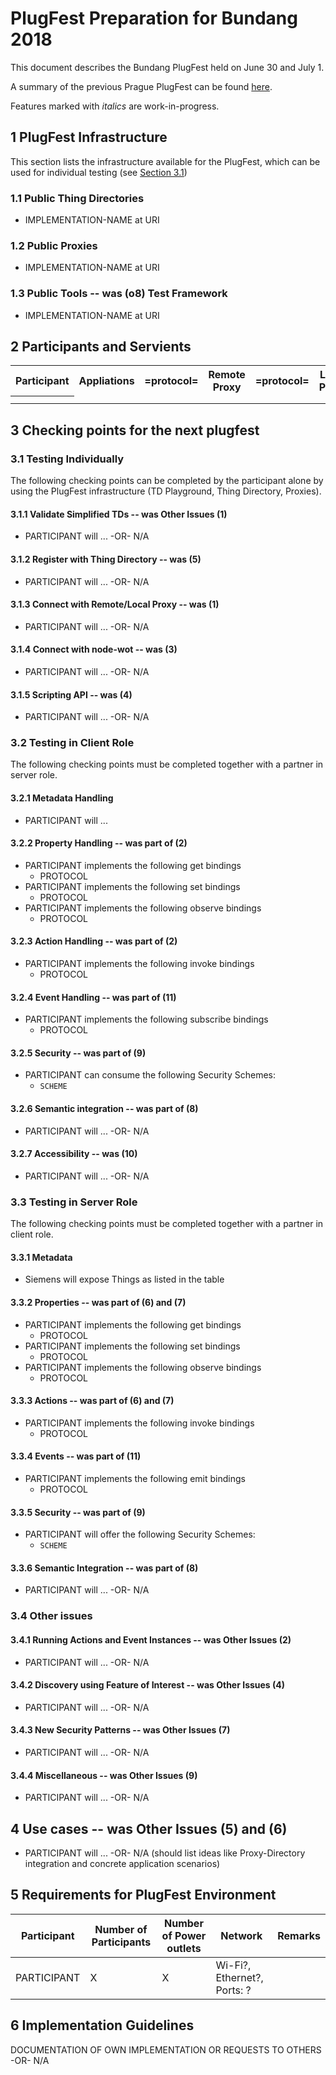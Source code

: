# PlugFest Preparation for Bundang 2018

This document describes the Bundang PlugFest held on June 30 and July 1.

A summary of the previous Prague PlugFest can be found [here](https://github.com/w3c/wot/blob/master/plugfest/2018-prague/result.md).

Features marked with <i>italics</i> are work-in-progress.

## 1 PlugFest Infrastructure
This section lists the infrastructure available for the PlugFest, which can be used for individual testing (see [Section 3.1](#31-testing-individually))

### 1.1 Public Thing Directories

* IMPLEMENTATION-NAME at URI

### 1.2 Public Proxies

* IMPLEMENTATION-NAME at URI

### 1.3 Public Tools -- was (o8) Test Framework

* IMPLEMENTATION-NAME at URI

## 2 Participants and Servients

<table>
  <tr>
    <th>Participant</th>
    <th>Appliations</th>
    <th>=protocol=</th>
    <th>Remote Proxy</th>
    <th>=protocol=</th>
    <th>Local Proxy</th>
    <th>=protocol=</th>
    <th>Things</th>
  </tr>
  <!-- adapt rowspan as needed to have each application and each Thing in their own cells -->
  <tr>
    <th rowspan="2"></th>
    <td rowspan="2"></td>
    <td rowspan="2"></td>
    <td rowspan="2"></td>
    <td rowspan="2"></td>
    <td rowspan="2"></td>
    <td></td>
    <td></td>
  </tr>
  <tr>
    <td></td>
    <td></td>
  </tr>
</table>

## 3 Checking points for the next plugfest

### 3.1 Testing Individually
The following checking points can be completed by the participant alone by using the PlugFest infrastructure (TD Playground, Thing Directory, Proxies).

#### 3.1.1 Validate Simplified TDs -- was Other Issues (1)

* PARTICIPANT will ... -OR- N/A

#### 3.1.2 Register with Thing Directory -- was (5)

* PARTICIPANT will ... -OR- N/A

#### 3.1.3 Connect with Remote/Local Proxy -- was (1)

* PARTICIPANT will ... -OR- N/A

#### 3.1.4 Connect with node-wot -- was (3)

* PARTICIPANT will ... -OR- N/A

#### 3.1.5 Scripting API -- was (4)

* PARTICIPANT will ... -OR- N/A

### 3.2 Testing in Client Role
The following checking points must be completed together with a partner in server role.

#### 3.2.1 Metadata Handling

* PARTICIPANT will ...

#### 3.2.2 Property Handling -- was part of (2)

* PARTICIPANT implements the following get bindings
   * PROTOCOL
* PARTICIPANT implements the following set bindings
   * PROTOCOL
* PARTICIPANT implements the following observe bindings
   * PROTOCOL

#### 3.2.3 Action Handling -- was part of (2)

* PARTICIPANT implements the following invoke bindings
   * PROTOCOL

#### 3.2.4 Event Handling -- was part of (11)

* PARTICIPANT implements the following subscribe bindings
   * PROTOCOL

#### 3.2.5 Security -- was part of (9)

* PARTICIPANT can consume the following Security Schemes:
   * `SCHEME`

#### 3.2.6 Semantic integration -- was part of (8)

* PARTICIPANT will ... -OR- N/A

#### 3.2.7 Accessibility -- was (10)

* PARTICIPANT will ... -OR- N/A

### 3.3 Testing in Server Role
The following checking points must be completed together with a partner in client role.

#### 3.3.1 Metadata

* Siemens will expose Things as listed in the table

#### 3.3.2 Properties -- was part of (6) and (7)

* PARTICIPANT implements the following get bindings
   * PROTOCOL
* PARTICIPANT implements the following set bindings
   * PROTOCOL
* PARTICIPANT implements the following observe bindings
   * PROTOCOL

#### 3.3.3 Actions -- was part of (6) and (7)

* PARTICIPANT implements the following invoke bindings
   * PROTOCOL

#### 3.3.4 Events -- was part of (11)

* PARTICIPANT implements the following emit bindings
   * PROTOCOL

#### 3.3.5 Security -- was part of (9)

* PARTICIPANT will offer the following Security Schemes:
   * `SCHEME`

#### 3.3.6 Semantic Integration -- was part of (8)

* PARTICIPANT will ... -OR- N/A

### 3.4 Other issues

#### 3.4.1 Running Actions and Event Instances -- was Other Issues (2)

* PARTICIPANT will ... -OR- N/A

#### 3.4.2 Discovery using Feature of Interest -- was Other Issues (4)

* PARTICIPANT will ... -OR- N/A

#### 3.4.3 New Security Patterns -- was Other Issues (7)

* PARTICIPANT will ... -OR- N/A

#### 3.4.4 Miscellaneous -- was Other Issues (9)

* PARTICIPANT will ... -OR- N/A

## 4 Use cases -- was Other Issues (5) and (6)

* PARTICIPANT will ... -OR- N/A (should list ideas like Proxy-Directory integration and concrete application scenarios)

## 5 Requirements for PlugFest Environment

| Participant | Number of Participants | Number of Power outlets | Network | Remarks |
|-------------|------------------------|-------------------------|---------|---------|
| PARTICIPANT | X                      | X                       | Wi-Fi?, Ethernet?, Ports: ? |  |

## 6 Implementation Guidelines

DOCUMENTATION OF OWN IMPLEMENTATION OR REQUESTS TO OTHERS -OR- N/A
